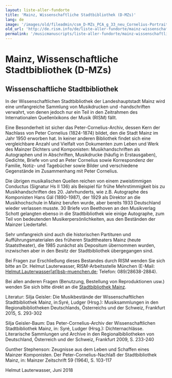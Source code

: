 ```yaml
---
layout: liste-aller-fundorte
title: 'Mainz, Wissenschaftliche Stadtbibliothek (D-MZs)'
lang: de
image: '/images/old/fileadmin/csm_D-MZs_PCA_g_33_neu_Cornelius-Portrait_6ce4890554.jpg'
old_url: 'http://de.rism.info/de/liste-aller-fundorte/mainz-wissenschaftliche-stadtbibliothek-d-mzs.html'
permalink: '/musicmanuscripts/liste-aller-fundorte/mainz-wissenschaftliche-stadtbibliothek-d-mzs.html'
---
```



# Mainz, Wissenschaftliche Stadtbibliothek (D-MZs)

## Wissenschaftliche Stadtbibliothek

In der Wissenschaftlichen Stadtbibliothek der Landeshauptstadt Mainz wird eine umfangreiche Sammlung von Musikdrucken und -handschriften verwahrt, von denen jedoch nur ein Teil in den Zeitrahmen des Internationalen Quellenlxikons der Musik (RISM) fällt.

Eine Besonderheit ist sicher das Peter-Cornelius-Archiv, dessen Kern der Nachlass von Peter Cornelius (1824-1874) bildet, den die Stadt Mainz im Jahr 1950 erworben hat. In keiner anderen Bibliothek findet sich eine vergleichbare Anzahl und Vielfalt von Dokumenten zum Leben und Werk des Mainzer Dichters und Komponisten: Musikhandschriften als Autographen und in Abschriften, Musikdrucke (häufig in Erstausgaben), Gedichte, Briefe von und an Peter Cornelius sowie Korrespondenz der Familie, Notiz- und Tagebücher sowie Bilder und verschiedene Gegenstände im Zusammenhang mit Peter Cornelius.

Die übrigen musikalischen Quellen reichen von einem zweistimmigen Conductus (Signatur Hs II 136) als Beispiel für frühe Mehrstimmigkeit bis zu Musikhandschriften des 20. Jahrhunderts, wie z.B. Autographe des Komponisten Hans Gál (1890-1987), der 1929 als Direktor an die Musikhochschule in Mainz berufen wurde, aber bereits 1933 Deutschland wieder verlassen musste. 30 Briefe von Beethoven an den Musikverlag Schott gelangten ebenso in die Stadtbibliothek wie einige Autographe, zum Teil von bedeutenden Musikerpersönlichkeiten, aus den Beständen der Mainzer Liedertafel.

Sehr umfangreich sind auch die historischen Partituren und Aufführungsmaterialen des früheren Stadttheaters Mainz (heute Staatstheater), die 1985 zunächst als Depositum übernommen wurden, inzwischen aber in den Besitz der Stadtbibliothek übergegangen sind.

Bei Fragen zur Erschließung dieses Bestandes durch RISM wenden Sie sich bitte an Dr. Helmut Lauterwasser, RISM-Arbeitsstelle München (E-Mail: [Helmut.Lauterwasser[at]bsb-muenchen.de](mailto:helmut.lauterwasser@bsb-muenchen.de "Opens window for sending email"); Telefon: 089/28638-2884).

Bei allen anderen Fragen (Benutzung, Bestellung von Reproduktionen usw.) wenden Sie sich bitte direkt an die [Stadtbibliothek Mainz](http://www.bibliothek.mainz.de/sondersammlungen-autographen-nachlaesse.php "Opens external link in new window").

Literatur:
Silja Geisler: Die Musikbestände der Wissenschaftlichen Stadtbibliothek Mainz, in:Syré, Ludger (Hrsg.): Musiksammlungen in den Regionalbibliotheken Deutschlands, Österreichs und der Schweiz, Frankfurt 2015, S. 293-302

Silja Geisler-Baum: Das Peter-Cornelius-Archiv der Wissenschaftlichen Stadtbibliothek Mainz, in: Syré, Ludger (Hrsg.): Dichternachlässe. Literarische Sammlungen und Archive in den Regionalbibliotheken von Deutschland, Österreich und der Schweiz, Frankfurt 2009, S. 233-240

Gunther Stephenson: Zeugnisse aus dem Leben und Schaffen eines Mainzer Komponisten. Der Peter-Cornelius-Nachlaß der Stadtbibliothek Mainz, in: Mainzer Zeitschrift 59 (1964), S. 103-117

Helmut Lauterwasser, Juni 2018

